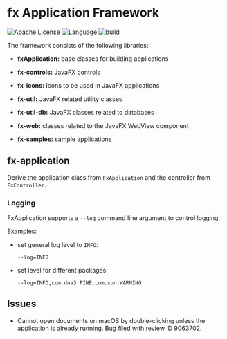 # fx Application Framework
[![Apache License](https://img.shields.io/badge/license-Apache-blue)](LICENSE)
[![Language](https://img.shields.io/badge/language-Java-blue.svg?style=flat-square)](https://github.com/topics/java)
[![build](https://github.com/xzel23/fx/actions/workflows/CI.yml/badge.svg)](https://github.com/xzel23/fx/actions/workflows/CI.yml)

The framework consists of the following libraries:

- **fxApplication:** base classes for building applications

- **fx-controls:** JavaFX controls

- **fx-icons:** Icons to be used in JavaFX applications

- **fx-util:** JavaFX related utility classes

- **fx-util-db:** JavaFX classes related to databases

- **fx-web:** classes related to the JavaFX WebView component

- **fx-samples:** sample applications

fx-application
--------------

Derive the application class from `FxApplication` and the controller from `FxController`.

### Logging

FxApplication supports a `--log` command line argument to control logging.

Examples:

- set general log level to `INFO`:

  `--log=INFO`

- set level for different packages:

  `--log=INFO,com.dua3:FINE,com.sun:WARNING`

Issues
------

- Cannot open documents on macOS by double-clicking unless the application is already running. Bug filed with
  review ID 9063702.
